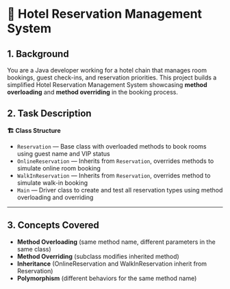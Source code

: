 # 🏨 Hotel Reservation Management System

## 1. Background  
You are a Java developer working for a hotel chain that manages room bookings, guest check-ins, and reservation priorities. This project builds a simplified Hotel Reservation Management System showcasing **method overloading** and **method overriding** in the booking process.

## 2. Task Description

**🏗️ Class Structure**

- `Reservation` — Base class with overloaded methods to book rooms using guest name and VIP status
- `OnlineReservation` — Inherits from `Reservation`, overrides methods to simulate online room booking
- `WalkInReservation` — Inherits from `Reservation`, overrides method to simulate walk-in booking
- `Main` — Driver class to create and test all reservation types using method overloading and overriding

---

## 3. Concepts Covered

- **Method Overloading** (same method name, different parameters in the same class)
- **Method Overriding** (subclass modifies inherited method)
- **Inheritance** (OnlineReservation and WalkInReservation inherit from Reservation)
- **Polymorphism** (different behaviors for the same method name)